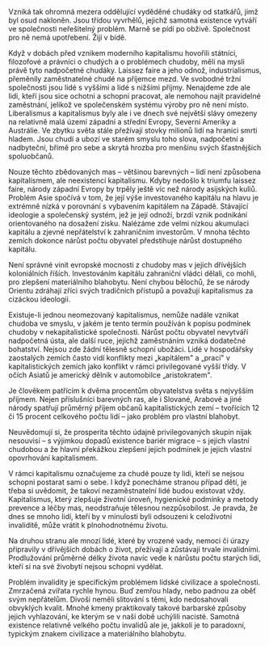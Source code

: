 Vzniká tak ohromná mezera oddělující vyděděné chudáky od statkářů, jimž byl osud nakloněn. Jsou třídou vyvrhělů, jejichž samotná existence vytváří ve společnosti neřešitelný problém. Marně se pídí po obživě. Společnost pro ně nemá upotřebení. Žijí v bídě.

Když v dobách před vznikem moderního kapitalismu hovořili státníci, filozofové a právníci o chudých a o problémech chudoby, měli na mysli právě tyto nadpočetné chudáky. Laissez faire a jeho odnož, industrialismus, přeměnily zaměstnatelné chudé na příjemce mezd. Ve svobodné tržní společnosti jsou lidé s vyššími a lidé s nižšími příjmy. Nenajdeme zde ale lidi, kteří jsou sice ochotni a schopni pracovat, ale nemohou najít pravidelné zaměstnání, jelikož ve společenském systému výroby pro ně není místo. Liberalismus a kapitalismus byly ale i ve dnech své největší slávy omezeny na relativně malá území západní a střední Evropy, Severní Ameriky a Austrálie. Ve zbytku světa stále přežívají stovky milionů lidí na hranici smrti hladem. Jsou chudí a ubozí ve starém smyslu toho slova, nadpočetní a nadbyteční, břímě pro sebe a skrytá hrozba pro menšinu svých šťastnějších spoluobčanů.

Nouze těchto zbědovaných mas – většinou barevných – lidí není způsobena kapitalismem, ale neexistencí kapitalismu. Kdyby nedošlo k triumfu laissez faire, národy západní Evropy by trpěly ještě víc než národy asijských kuliů. Problém Asie spočívá v tom, že její výše investovaného kapitálu na hlavu je extrémně nízká v porovnání s vybavením kapitálem na Západě. Stávající ideologie a společenský systém, jež je její odnoží, brzdí vznik podnikání orientovaného na dosažení zisku. Nalézáme zde velmi nízkou akumulaci kapitálu a zjevné nepřátelství k zahraničním investorům. V mnoha těchto zemích dokonce nárůst počtu obyvatel předstihuje nárůst dostupného kapitálu.

Není správné vinit evropské mocnosti z chudoby mas v jejich dřívějších koloniálních říších. Investováním kapitálu zahraniční vládci dělali, co mohli, pro zlepšení materiálního blahobytu. Není chybou bělochů, že se národy Orientu zdráhají zříci svých tradičních přístupů a považují kapitalismus za cizáckou ideologii.

Existuje-li jednou neomezovaný kapitalismus, nemůže nadále vznikat chudoba ve smyslu, v jakém je tento termín používán k popisu podmínek chudoby v nekapitalistické společnosti. Nárůst počtu obyvatel nevytváří nadpočetná ústa, ale další ruce, jejichž zaměstnáním vzniká dodatečné bohatství. Nejsou zde žádní tělesně schopní ubožáci. Lidé v hospodářsky zaostalých zemích často vidí konflikty mezi „kapitálem" a „prací" v kapitalistických zemích jako konflikt v rámci privilegované vyšší třídy. V očích Asiatů je americký dělník v automobilce „aristokratem".

Je člověkem patřícím k dvěma procentům obyvatelstva světa s nejvyšším příjmem. Nejen příslušníci barevných ras, ale i Slované, Arabové a jiné národy spatřují průměrný příjem občanů kapitalistických zemí – tvořících 12 či 15 procent celkového počtu lidí – jako problém pro vlastní blahobyt.

Neuvědomují si, že prosperita těchto údajně privilegovaných skupin nijak nesouvisí – s výjimkou dopadů existence bariér migrace – s jejich vlastní chudobou a že hlavní překážkou zlepšení jejich podmínek je jejich vlastní opovrhování kapitalismem.

V rámci kapitalismu označujeme za chudé pouze ty lidi, kteří se nejsou schopni postarat sami o sebe. I když ponecháme stranou případ dětí, je třeba si uvědomit, že takoví nezaměstnatelní lidé budou existovat vždy. Kapitalismus, který zlepšuje životní úroveň, hygienické podmínky a metody prevence a léčby mas, neodstraňuje tělesnou nezpůsobilost. Je pravda, že dnes se mnoho lidí, kteří by v minulosti byli odsouzeni k celoživotní invaliditě, může vrátit k plnohodnotnému životu.

Na druhou stranu ale mnozí lidé, které by vrozené vady, nemoci či úrazy připravily v dřívějších dobách o život, přežívají a zůstávají trvale invalidními. Prodlužování průměrné délky života navíc vede k nárůstu počtu starých lidí, kteří si na své živobytí nejsou schopni vydělat.

Problém invalidity je specifickým problémem lidské civilizace a společnosti. Zmrzačená zvířata rychle hynou. Buď zemřou hlady, nebo padnou za oběť svým nepřátelům. Divoši neměli slitování s těmi, kdo nedosahovali obvyklých kvalit. Mnohé kmeny praktikovaly takové barbarské způsoby jejich vyhlazování, ke kterým se v naší době uchýlili nacisté. Samotná existence relativně velkého počtu invalidů ale je, jakkoli je to paradoxní, typickým znakem civilizace a materiálního blahobytu.